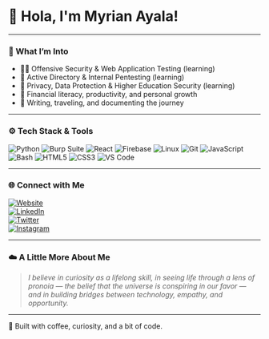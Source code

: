 # 👋 Hola, I'm Myrian Ayala!   
---
### 🧠 What I’m Into  
- 🕵️‍♀️ Offensive Security & Web Application Testing (learning)
- 🧩 Active Directory & Internal Pentesting (learning)
- 🌱 Privacy, Data Protection & Higher Education Security (learning)
- 💸 Financial literacy, productivity, and personal growth  
- 🦥 Writing, traveling, and documenting the journey  
---
### ⚙️ Tech Stack & Tools  
![Python](https://img.shields.io/badge/-Python-05122A?style=flat&logo=Python)
![Burp Suite](https://img.shields.io/badge/-Burp_Suite-05122A?style=flat&logo=PortSwigger)
![React](https://img.shields.io/badge/-React-05122A?style=flat&logo=React)
![Firebase](https://img.shields.io/badge/-Firebase-05122A?style=flat&logo=Firebase)
![Linux](https://img.shields.io/badge/-Linux-05122A?style=flat&logo=Linux)
![Git](https://img.shields.io/badge/-Git-05122A?style=flat&logo=Git)
![JavaScript](https://img.shields.io/badge/-JavaScript-05122A?style=flat&logo=JavaScript)
![Bash](https://img.shields.io/badge/-Bash-05122A?style=flat&logo=GNU-Bash)
![HTML5](https://img.shields.io/badge/-HTML5-05122A?style=flat&logo=HTML5)
![CSS3](https://img.shields.io/badge/-CSS3-05122A?style=flat&logo=CSS3)
![VS Code](https://img.shields.io/badge/-VS_Code-05122A?style=flat&logo=Visual-Studio-Code)

---

### 🌐 Connect with Me  
[![Website](https://img.shields.io/badge/-Website-000000?style=flat&logo=About.me&logoColor=white)](https://myrianayala.com)  
[![LinkedIn](https://img.shields.io/badge/-LinkedIn-0077B5?style=flat&logo=LinkedIn&logoColor=white)](https://www.linkedin.com/in/myrian-ayala)  
[![Twitter](https://img.shields.io/badge/-Twitter-1DA1F2?style=flat&logo=Twitter&logoColor=white)](https://twitter.com)  
[![Instagram](https://img.shields.io/badge/-Instagram-E4405F?style=flat&logo=Instagram&logoColor=white)](https://instagram.com)  

---

### ☁️ A Little More About Me  
> *I believe in curiosity as a lifelong skill, in seeing life through a lens of pronoia — the belief that the universe is conspiring in our favor — and in building bridges between technology, empathy, and opportunity.*

---

🦥 Built with coffee, curiosity, and a bit of code.
